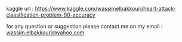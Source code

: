 kaggle url : <https://www.kaggle.com/wassimelbakkouri/heart-attack-classification-problem-90-accuracy>

for any question or suggestion please contact me on my email :
wassim.elbakkouri@yahoo.com

